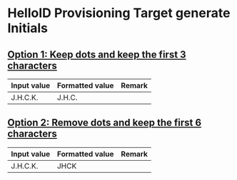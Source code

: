 # HelloID Provisioning Target generate Initials

## [Option 1: Keep dots and keep the first 3 characters](./Scripts/generateInitialsOption1.js)

| Input value | Formatted value | Remark |
| ----------- | --------------- | ------ |
| J.H.C.K.    | J.H.C.          |        |

## [Option 2: Remove dots and keep the first 6 characters](./Scripts/generateInitialsOption2.js)

| Input value | Formatted value | Remark |
| ----------- | --------------- | ------ |
| J.H.C.K.    | JHCK            |        |